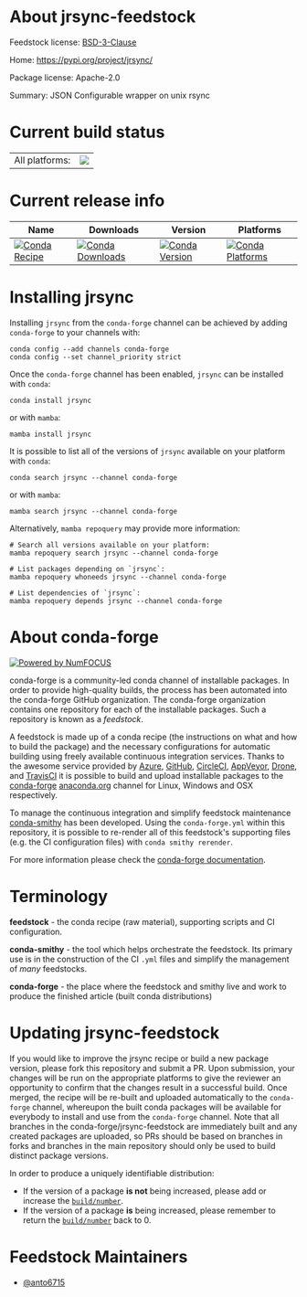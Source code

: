 About jrsync-feedstock
======================

Feedstock license: [BSD-3-Clause](https://github.com/conda-forge/jrsync-feedstock/blob/main/LICENSE.txt)

Home: https://pypi.org/project/jrsync/

Package license: Apache-2.0

Summary: JSON Configurable wrapper on unix rsync

Current build status
====================


<table><tr><td>All platforms:</td>
    <td>
      <a href="https://dev.azure.com/conda-forge/feedstock-builds/_build/latest?definitionId=23074&branchName=main">
        <img src="https://dev.azure.com/conda-forge/feedstock-builds/_apis/build/status/jrsync-feedstock?branchName=main">
      </a>
    </td>
  </tr>
</table>

Current release info
====================

| Name | Downloads | Version | Platforms |
| --- | --- | --- | --- |
| [![Conda Recipe](https://img.shields.io/badge/recipe-jrsync-green.svg)](https://anaconda.org/conda-forge/jrsync) | [![Conda Downloads](https://img.shields.io/conda/dn/conda-forge/jrsync.svg)](https://anaconda.org/conda-forge/jrsync) | [![Conda Version](https://img.shields.io/conda/vn/conda-forge/jrsync.svg)](https://anaconda.org/conda-forge/jrsync) | [![Conda Platforms](https://img.shields.io/conda/pn/conda-forge/jrsync.svg)](https://anaconda.org/conda-forge/jrsync) |

Installing jrsync
=================

Installing `jrsync` from the `conda-forge` channel can be achieved by adding `conda-forge` to your channels with:

```
conda config --add channels conda-forge
conda config --set channel_priority strict
```

Once the `conda-forge` channel has been enabled, `jrsync` can be installed with `conda`:

```
conda install jrsync
```

or with `mamba`:

```
mamba install jrsync
```

It is possible to list all of the versions of `jrsync` available on your platform with `conda`:

```
conda search jrsync --channel conda-forge
```

or with `mamba`:

```
mamba search jrsync --channel conda-forge
```

Alternatively, `mamba repoquery` may provide more information:

```
# Search all versions available on your platform:
mamba repoquery search jrsync --channel conda-forge

# List packages depending on `jrsync`:
mamba repoquery whoneeds jrsync --channel conda-forge

# List dependencies of `jrsync`:
mamba repoquery depends jrsync --channel conda-forge
```


About conda-forge
=================

[![Powered by
NumFOCUS](https://img.shields.io/badge/powered%20by-NumFOCUS-orange.svg?style=flat&colorA=E1523D&colorB=007D8A)](https://numfocus.org)

conda-forge is a community-led conda channel of installable packages.
In order to provide high-quality builds, the process has been automated into the
conda-forge GitHub organization. The conda-forge organization contains one repository
for each of the installable packages. Such a repository is known as a *feedstock*.

A feedstock is made up of a conda recipe (the instructions on what and how to build
the package) and the necessary configurations for automatic building using freely
available continuous integration services. Thanks to the awesome service provided by
[Azure](https://azure.microsoft.com/en-us/services/devops/), [GitHub](https://github.com/),
[CircleCI](https://circleci.com/), [AppVeyor](https://www.appveyor.com/),
[Drone](https://cloud.drone.io/welcome), and [TravisCI](https://travis-ci.com/)
it is possible to build and upload installable packages to the
[conda-forge](https://anaconda.org/conda-forge) [anaconda.org](https://anaconda.org/)
channel for Linux, Windows and OSX respectively.

To manage the continuous integration and simplify feedstock maintenance
[conda-smithy](https://github.com/conda-forge/conda-smithy) has been developed.
Using the ``conda-forge.yml`` within this repository, it is possible to re-render all of
this feedstock's supporting files (e.g. the CI configuration files) with ``conda smithy rerender``.

For more information please check the [conda-forge documentation](https://conda-forge.org/docs/).

Terminology
===========

**feedstock** - the conda recipe (raw material), supporting scripts and CI configuration.

**conda-smithy** - the tool which helps orchestrate the feedstock.
                   Its primary use is in the construction of the CI ``.yml`` files
                   and simplify the management of *many* feedstocks.

**conda-forge** - the place where the feedstock and smithy live and work to
                  produce the finished article (built conda distributions)


Updating jrsync-feedstock
=========================

If you would like to improve the jrsync recipe or build a new
package version, please fork this repository and submit a PR. Upon submission,
your changes will be run on the appropriate platforms to give the reviewer an
opportunity to confirm that the changes result in a successful build. Once
merged, the recipe will be re-built and uploaded automatically to the
`conda-forge` channel, whereupon the built conda packages will be available for
everybody to install and use from the `conda-forge` channel.
Note that all branches in the conda-forge/jrsync-feedstock are
immediately built and any created packages are uploaded, so PRs should be based
on branches in forks and branches in the main repository should only be used to
build distinct package versions.

In order to produce a uniquely identifiable distribution:
 * If the version of a package **is not** being increased, please add or increase
   the [``build/number``](https://docs.conda.io/projects/conda-build/en/latest/resources/define-metadata.html#build-number-and-string).
 * If the version of a package **is** being increased, please remember to return
   the [``build/number``](https://docs.conda.io/projects/conda-build/en/latest/resources/define-metadata.html#build-number-and-string)
   back to 0.

Feedstock Maintainers
=====================

* [@anto6715](https://github.com/anto6715/)

